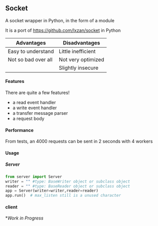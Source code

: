 ## Socket
A socket wrapper in Python, in the form of a module

It is a port of https://github.com/lxzan/socket in Python

| Advantages           | Disadvantages      |
|----------------------|--------------------|
| Easy to understand   | Little inefficient |
| Not so bad over all  | Not very optimized |
|                      | Slightly insecure  |

#### Features 

There are quite a few features!

- a read event handler
- a write event handler 
- a transfer message parser 
- a request body

#### Performance 

From tests, an 4000 requests can be sent in 2 seconds with 4 workers

#### Usage  

##### Server 
```python
from server import Server
writer = "" #type: BaseWriter object or subclass object
reader = "" #type: BaseReader object or subclass object
app = Server(writer=writer,reader=reader)
app.run()  # max_listen still is a unused character

```


#### client 

**Work in Progress*


